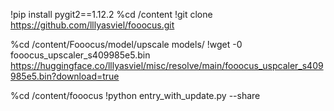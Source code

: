 !pip install pygit2==1.12.2
%cd /content
!git clone https://github.com/lllyasviel/fooocus.git

%cd /content/Fooocus/model/upscale models/
!wget -0 fooocus_upscaler_s409985e5.bin https://huggingface.co/lllyasviel/misc/resolve/main/fooocus_uspcaler_s409985e5.bin?download=true

%cd /content/fooocus
!python entry_with_update.py --share
